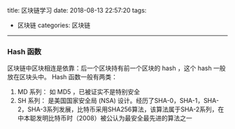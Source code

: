 title: 区块链学习
date: 2018-08-13 22:57:20
tags:
- 区块链
categories: 区块链
---


### Hash 函数
区块链中区块相连是依靠：后一个区块持有前一个区块的 hash ，这个 hash 一般放在区块头中。 Hash 函数一般有两类：

1. MD 系列： 如 MD5 ，已被证实不是特别安全
2. SH 系列： 是美国国家安全局 (NSA) 设计。经历了SHA-0，SHA-1，SHA-2，SHA-3系列发展，比特币采用SHA256算法，该算法属于SHA-2系列，在中本聪发明比特币时（2008）被公认为最安全最先进的算法之一
